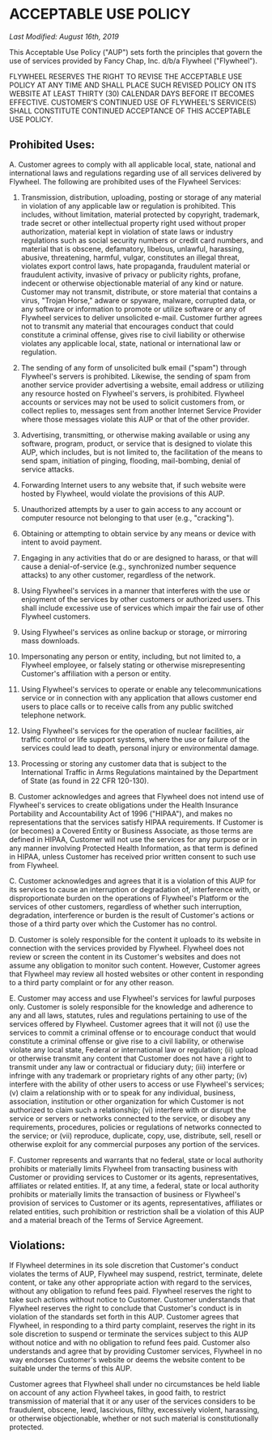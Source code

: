 # ACCEPTABLE USE POLICY

*Last Modified: August 16th, 2019*

This Acceptable Use Policy ("AUP") sets forth the principles that govern the use of services provided by Fancy Chap, Inc. d/b/a Flywheel ("Flywheel").
 
FLYWHEEL RESERVES THE RIGHT TO REVISE THE ACCEPTABLE USE POLICY AT ANY TIME AND SHALL PLACE SUCH REVISED POLICY ON ITS WEBSITE AT LEAST THIRTY (30) CALENDAR DAYS BEFORE IT BECOMES EFFECTIVE. CUSTOMER'S CONTINUED USE OF FLYWHEEL'S SERVICE(S) SHALL CONSTITUTE CONTINUED ACCEPTANCE OF THIS ACCEPTABLE USE POLICY. 

## Prohibited Uses:

A.	Customer agrees to comply with all applicable local, state, national and international laws and regulations regarding use of all services delivered by Flywheel.  The following are prohibited uses of the Flywheel Services:

1. Transmission, distribution, uploading, posting or storage of any material in violation of any applicable law or regulation is prohibited. This includes, without limitation, material protected by copyright, trademark, trade secret or other intellectual property right used without proper authorization, material kept in violation of state laws or industry regulations such as social security numbers or credit card numbers, and material that is obscene, defamatory, libelous, unlawful, harassing, abusive, threatening, harmful, vulgar, constitutes an illegal threat, violates export control laws, hate propaganda, fraudulent material or fraudulent activity, invasive of privacy or publicity rights, profane, indecent or otherwise objectionable material of any kind or nature.  Customer may not transmit, distribute, or store material that contains a virus, "Trojan Horse," adware or spyware, malware, corrupted data, or any software or information to promote or utilize software or any of Flywheel services to deliver unsolicited e-mail.  Customer further agrees not to transmit any material that encourages conduct that could constitute a criminal offense, gives rise to civil liability or otherwise violates any applicable local, state, national or international law or regulation.

2. The sending of any form of unsolicited bulk email ("spam") through Flywheel's servers is prohibited.  Likewise, the sending of spam from another service provider advertising a website, email address or utilizing any resource hosted on Flywheel's servers, is prohibited.  Flywheel accounts or services may not be used to solicit customers from, or collect replies to, messages sent from another Internet Service Provider where those messages violate this AUP or that of the other provider.
 
3. Advertising, transmitting, or otherwise making available or using any software, program, product, or service that is designed to violate this AUP, which includes, but is not limited to, the facilitation of the means to send spam, initiation of pinging, flooding, mail-bombing, denial of service attacks. 

4. Forwarding Internet users to any website that, if such website were hosted by Flywheel, would violate the provisions of this AUP.
 
5. Unauthorized attempts by a user to gain access to any account or computer resource not belonging to that user (e.g., "cracking"). 

6. Obtaining or attempting to obtain service by any means or device with intent to avoid payment. 

7. Engaging in any activities that do or are designed to harass, or that will cause a denial-of-service (e.g., synchronized number sequence attacks) to any other customer, regardless of the network. 

8. Using Flywheel's services in a manner that interferes with the use or enjoyment of the services by other customers or authorized users. This shall include excessive use of services which impair the fair use of other Flywheel customers. 

9. Using Flywheel's services as online backup or storage, or mirroring mass downloads.

10. Impersonating any person or entity, including, but not limited to, a Flywheel employee, or falsely stating or otherwise misrepresenting Customer's affiliation with a person or entity. 

11. Using Flywheel's services to operate or enable any telecommunications service or in connection with any application that allows customer end users to place calls or to receive calls from any public switched telephone network.

12. Using Flywheel's services for the operation of nuclear facilities, air traffic control or life support systems, where the use or failure of the services could lead to death, personal injury or environmental damage.

13. Processing or storing any customer data that is subject to the International Traffic in Arms Regulations maintained by the Department of State (as found in 22 CFR 120-130).

B. Customer acknowledges and agrees that Flywheel does not intend use of Flywheel's services to create obligations under the Health Insurance Portability and Accountability Act of 1996 ("HIPAA"), and makes no representations that the services satisfy HIPAA requirements.  If Customer is (or becomes) a Covered Entity or Business Associate, as those terms are defined in HIPAA, Customer will not use the services for any purpose or in any manner involving Protected Health Information, as that term is defined in HIPAA, unless Customer has received prior written consent to such use from Flywheel.

C. Customer acknowledges and agrees that it is a violation of this AUP for its services to cause an interruption or degradation of, interference with, or disproportionate burden on the operations of Flywheel's Platform or the services of other customers, regardless of whether such interruption, degradation, interference or burden is the result of Customer's actions or those of a third party over which the Customer has no control. 

D. Customer is solely responsible for the content it uploads to its website in connection with the services provided by Flywheel.  Flywheel does not review or screen the content in its Customer's websites and does not assume any obligation to monitor such content.  However, Customer agrees that Flywheel may review all hosted websites or other content in responding to a third party complaint or for any other reason.
 
E. Customer may access and use Flywheel's services for lawful purposes only.  Customer is solely responsible for the knowledge and adherence to any and all laws, statutes, rules and regulations pertaining to use of the services offered by Flywheel.  Customer agrees that it will not (i) use the services to commit a criminal offense or to encourage conduct that would constitute a criminal offense or give rise to a civil liability, or otherwise violate any local state, Federal or international law or regulation; (ii) upload or otherwise transmit any content that Customer does not have a right to transmit under any law or contractual or fiduciary duty; (iii) interfere or infringe with any trademark or proprietary rights of any other party; (iv) interfere with the ability of other users to access or use Flywheel's services; (v) claim a relationship with or to speak for any individual, business, association, institution or other organization for which Customer is not authorized to claim such a relationship; (vi) interfere with or disrupt the service or servers or networks connected to the service, or disobey any requirements, procedures, policies or regulations of networks connected to the service; or (vii) reproduce, duplicate, copy, use, distribute, sell, resell or otherwise exploit for any commercial purposes any portion of the services. 

F. Customer represents and warrants that no federal, state or local authority prohibits or materially limits Flywheel from transacting business with Customer or providing services to Customer or its agents, representatives, affiliates or related entities.  If, at any time, a federal, state or local authority prohibits or materially limits the transaction of business or Flywheel's provision of services to Customer or its agents, representatives, affiliates or related entities, such prohibition or restriction shall be a violation of this AUP and a material breach of the Terms of Service Agreement. 

## Violations:

If Flywheel determines in its sole discretion that Customer's conduct violates the terms of AUP, Flywheel may suspend, restrict, terminate, delete content, or take any other appropriate action with regard to the services, without any obligation to refund fees paid.  Flywheel reserves the right to take such actions without notice to Customer. Customer understands that Flywheel reserves the right to conclude that Customer's conduct is in violation of the standards set forth in this AUP.  Customer agrees that Flywheel, in responding to a third party complaint, reserves the right in its sole discretion to suspend or terminate the services subject to this AUP without notice and with no obligation to refund fees paid. Customer also understands and agree that by providing Customer services, Flywheel in no way endorses Customer's website or deems the website content to be suitable under the terms of this AUP. 

Customer agrees that Flywheel shall under no circumstances be held liable on account of any action Flywheel takes, in good faith, to restrict transmission of material that it or any user of the services considers to be fraudulent, obscene, lewd, lascivious, filthy, excessively violent, harassing, or otherwise objectionable, whether or not such material is constitutionally protected.